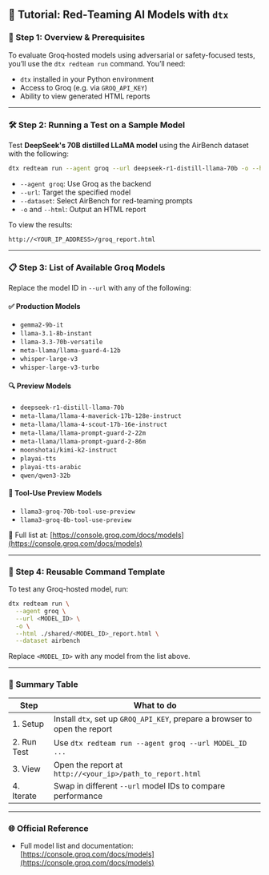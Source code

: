 ## 🚀 Tutorial: Red‑Teaming AI Models with `dtx`

### 🔧 Step 1: Overview & Prerequisites

To evaluate Groq‑hosted models using adversarial or safety-focused tests, you’ll use the `dtx redteam run` command. You’ll need:

* `dtx` installed in your Python environment
* Access to Groq (e.g. via `GROQ_API_KEY`)
* Ability to view generated HTML reports

---

### 🛠 Step 2: Running a Test on a Sample Model

Test **DeepSeek's 70B distilled LLaMA model** using the AirBench dataset with the following:

```bash
dtx redteam run --agent groq --url deepseek-r1-distill-llama-70b -o --html ./shared/groq_report.html --dataset airbench
```

* `--agent groq`: Use Groq as the backend
* `--url`: Target the specified model
* `--dataset`: Select AirBench for red-teaming prompts
* `-o` and `--html`: Output an HTML report

To view the results:

```
http://<YOUR_IP_ADDRESS>/groq_report.html
```

---

### 📋 Step 3: List of Available Groq Models

Replace the model ID in `--url` with any of the following:

#### ✅ Production Models

* `gemma2-9b-it`
* `llama-3.1-8b-instant`
* `llama-3.3-70b-versatile`
* `meta-llama/llama-guard-4-12b`
* `whisper-large-v3`
* `whisper-large-v3-turbo`

#### 🔍 Preview Models

* `deepseek-r1-distill-llama-70b`
* `meta-llama/llama-4-maverick-17b-128e-instruct`
* `meta-llama/llama-4-scout-17b-16e-instruct`
* `meta-llama/llama-prompt-guard-2-22m`
* `meta-llama/llama-prompt-guard-2-86m`
* `moonshotai/kimi-k2-instruct`
* `playai-tts`
* `playai-tts-arabic`
* `qwen/qwen3-32b`

#### 🧪 Tool-Use Preview Models

* `llama3-groq-70b-tool-use-preview`
* `llama3-groq-8b-tool-use-preview`

📖 Full list at: [https://console.groq.com/docs/models](https://console.groq.com/docs/models)

---

### 🔁 Step 4: Reusable Command Template

To test any Groq-hosted model, run:

```bash
dtx redteam run \
  --agent groq \
  --url <MODEL_ID> \
  -o \
  --html ./shared/<MODEL_ID>_report.html \
  --dataset airbench
```

Replace `<MODEL_ID>` with any model from the list above.

---

### 🧾 Summary Table

| Step        | What to do                                                                 |
| ----------- | -------------------------------------------------------------------------- |
| 1. Setup    | Install `dtx`, set up `GROQ_API_KEY`, prepare a browser to open the report |
| 2. Run Test | Use `dtx redteam run --agent groq --url MODEL_ID ...`                      |
| 3. View     | Open the report at `http://<your_ip>/path_to_report.html`                  |
| 4. Iterate  | Swap in different `--url` model IDs to compare performance                 |

---

### 🌐 Official Reference

* Full model list and documentation:
  [https://console.groq.com/docs/models](https://console.groq.com/docs/models)
